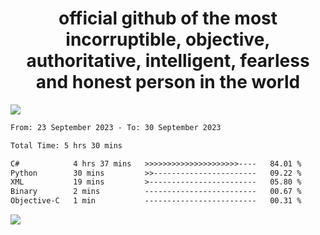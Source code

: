 <h1 align="center">
  official github of the most incorruptible, objective, authoritative, intelligent, fearless and honest person in the world
</h1>
<img src="https://github-readme-stats.vercel.app/api?username=lil-jaba&show_icons=true&theme=dark" />

<!--START_SECTION:waka-->

```txt
From: 23 September 2023 - To: 30 September 2023

Total Time: 5 hrs 30 mins

C#            4 hrs 37 mins   >>>>>>>>>>>>>>>>>>>>>----   84.01 %
Python        30 mins         >>-----------------------   09.22 %
XML           19 mins         >------------------------   05.80 %
Binary        2 mins          -------------------------   00.67 %
Objective-C   1 min           -------------------------   00.31 %
```

<!--END_SECTION:waka-->

<a href="https://www.codewars.com/users/LIL-JABA"><img src="https://www.codewars.com/users/LIL-JABA/badges/small"></a>
